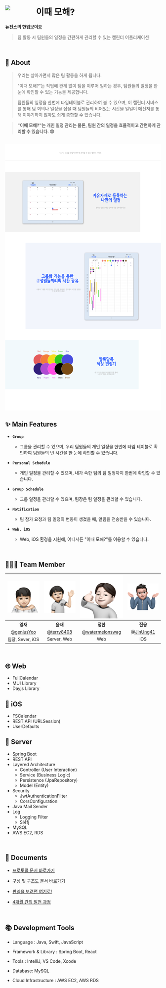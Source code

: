 # 이때 모해?<img src="../Wassup_iOS/WassUP/WassUP/Assets.xcassets/MainIcon.imageset" align=left width=100>

**뉴진스의 한입보이요**
> 팀 활동 시 팀원들의 일정을 간편하게 관리할 수 있는 캘린더 어플리케이션 

<br />

## 💭 About

> 우리는 살아가면서 많은 팀 활동을 하게 됩니다. 
> 
> "이때 모해?"는 직업에 관계 없이 팀을 이루어 일하는 경우, 팀원들의 일정을 한눈에 확인할 수 있는 기능을 제공합니다.  
>
> 팀원들의 일정을 한번에 타임테이블로 관리하여 볼 수 있으며, 이 캘린더 서비스를 통해 팀 회의나 일정을 잡을 때 팀원들의 비어있는 시간을 일일이 메신저를 통해 이야기하지 않아도 쉽게 종합할 수 있습니다. 

> 
> **"이때 모해?"는 개인 일정 관리는 물론, 팀원 간의 일정을 효율적이고 간편하게 관리할 수 있습니다. 😎**

<br />

<img src="https://github.com/HanIpBoy/Documents/blob/master/startPage.png">

<br />

## ✨ Main Features

- **`Group`** 
    - 그룹을 관리할 수 있으며, 우리 팀원들의 개인 일정을 한번에 타임 테이블로 확인하여 팀원들의 빈 시간을 한 눈에 확인할 수 있습니다. 

- **`Personal Schedule`** 
    - 개인 일정을 관리할 수 있으며, 내가 속한 팀의 팀 일정까지 한번에 확인할 수 있습니다.
- **`Group Schedule`** 
    - 그룹 일정을 관리할 수 있으며, 팀장은 팀 일정을 관리할 수 있습니다.
- **`Notification`**
    - 팀 참가 요청과 팀 일정의 변동이 생겼을 때, 알림을 전송받을 수 있습니다.
- **`Web, iOS`** 
    - Web, iOS 환경을 지원해, 어디서든 "이때 모해?"를 이용할 수 있습니다.

<br />

## 🧑🏻‍💻 Team Member

|<img src="https://github.com/HanIpBoy/Documents/blob/master/%EC%9D%B4%EB%AA%A8%EC%A7%80/%EC%9C%A0%EC%98%81%EC%9E%AC%20%EC%9D%B4%EB%AA%A8%EC%A7%80.png" width=200>|<img src="https://github.com/HanIpBoy/Documents/blob/master/%EC%9D%B4%EB%AA%A8%EC%A7%80/%EC%9D%B4%EC%9C%A4%EC%9E%AC%20%EC%9D%B4%EB%AA%A8%EC%A7%80.png" width=200>|<img src="https://github.com/HanIpBoy/Documents/blob/master/%EC%9D%B4%EB%AA%A8%EC%A7%80/%EA%B9%80%EC%A0%95%ED%95%9C%20%EC%9D%B4%EB%AA%A8%EC%A7%80.png" width=200>|<img src="https://github.com/HanIpBoy/Documents/blob/master/%EC%9D%B4%EB%AA%A8%EC%A7%80/%EA%B9%80%EC%A7%84%EC%9B%85%20%EC%9D%B4%EB%AA%A8%EC%A7%80.png" width=200>|
|:--:|:--:|:--:|:--:|
|**영재**|**윤재**|**정한**|**진웅**|
|[@geniusYoo](https://github.com/geniusYoo)|[@terry8408](https://github.com/terry8408)|[@watermelonswag](https://github.com/watermelonswag)|[@JinUng41](https://github.com/JinUng41)|
|팀장, Sever, iOS|Server, Web|Web|iOS|

<br>

## 🌐 Web
- FullCalendar
- MUI Library
- Dayjs Library

## 🍎 iOS
- FSCalendar
- REST API (URLSession)
- UserDefaults

## 🍃 Server
- Spring Boot
- REST API
- Layered Architecture
    - Controller (User Interaction)
    - Service (Business Logic)
    - Persistence (JpaRepository)
    - Model (Entity)
- Security
    - JwtAuthenticationFilter
    - CorsConfiguration
- Java Mail Sender
- Log
    - Logging Filter
    - Sl4fj
- MySQL
- AWS EC2, RDS
   

<br>

## 📑 Documents
- [프로토콜 문서 바로가기](https://github.com/HanIpBoy/Documents/blob/master/Protocol.md)

- [구성 및 구조도 문서 바로가기](https://github.com/HanIpBoy/Documents/blob/master/Structure.pdf)
- [판넬을 보려면 여기로!](https://github.com/HanIpBoy/Documents/blob/master/%EC%A0%84%EC%8B%9C%EC%9E%90%EB%A3%8C/%EB%89%B4%EC%A7%84%EC%8A%A4%EC%9D%98%ED%95%9C%EC%9E%85%EB%B3%B4%EC%9D%B4%EC%9A%94_%ED%8C%90%EB%84%AC.pdf)
- [4개월 간의 발전 과정](https://github.com/HanIpBoy/Documents/tree/master/%EB%B0%9C%ED%91%9C%EC%9E%90%EB%A3%8C)




<br />

## 📚 Development Tools

- Language : Java, Swift, JavaScript

- Framework & Library : Spring Boot, React
- Tools : IntelliJ, VS Code, Xcode
- Database: MySQL
- Cloud Infrastructure : AWS EC2, AWS RDS

<br />

